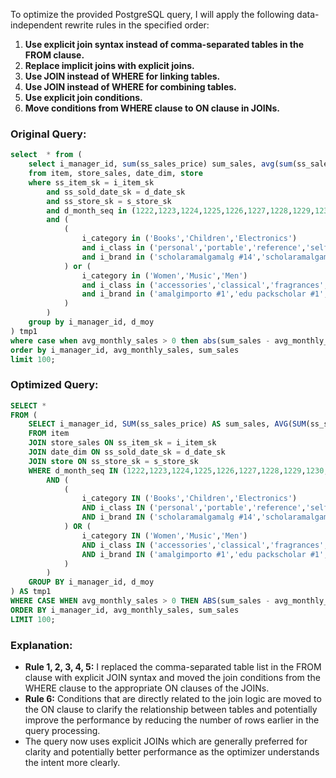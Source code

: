 To optimize the provided PostgreSQL query, I will apply the following data-independent rewrite rules in the specified order:

1. **Use explicit join syntax instead of comma-separated tables in the FROM clause.**
2. **Replace implicit joins with explicit joins.**
3. **Use JOIN instead of WHERE for linking tables.**
4. **Use JOIN instead of WHERE for combining tables.**
5. **Use explicit join conditions.**
6. **Move conditions from WHERE clause to ON clause in JOINs.**

### Original Query:
```sql
select  * from (
    select i_manager_id, sum(ss_sales_price) sum_sales, avg(sum(ss_sales_price)) over (partition by i_manager_id) avg_monthly_sales 
    from item, store_sales, date_dim, store 
    where ss_item_sk = i_item_sk 
        and ss_sold_date_sk = d_date_sk 
        and ss_store_sk = s_store_sk 
        and d_month_seq in (1222,1223,1224,1225,1226,1227,1228,1229,1230,1231,1232,1233) 
        and (
            (
                i_category in ('Books','Children','Electronics') 
                and i_class in ('personal','portable','reference','self-help') 
                and i_brand in ('scholaramalgamalg #14','scholaramalgamalg #7', 'exportiunivamalg #9','scholaramalgamalg #9')
            ) or (
                i_category in ('Women','Music','Men') 
                and i_class in ('accessories','classical','fragrances','pants') 
                and i_brand in ('amalgimporto #1','edu packscholar #1','exportiimporto #1', 'importoamalg #1')
            )
        ) 
    group by i_manager_id, d_moy
) tmp1 
where case when avg_monthly_sales > 0 then abs(sum_sales - avg_monthly_sales) / avg_monthly_sales else null end > 0.1 
order by i_manager_id, avg_monthly_sales, sum_sales 
limit 100;
```

### Optimized Query:
```sql
SELECT * 
FROM (
    SELECT i_manager_id, SUM(ss_sales_price) AS sum_sales, AVG(SUM(ss_sales_price)) OVER (PARTITION BY i_manager_id) AS avg_monthly_sales 
    FROM item
    JOIN store_sales ON ss_item_sk = i_item_sk
    JOIN date_dim ON ss_sold_date_sk = d_date_sk
    JOIN store ON ss_store_sk = s_store_sk
    WHERE d_month_seq IN (1222,1223,1224,1225,1226,1227,1228,1229,1230,1231,1232,1233) 
        AND (
            (
                i_category IN ('Books','Children','Electronics') 
                AND i_class IN ('personal','portable','reference','self-help') 
                AND i_brand IN ('scholaramalgamalg #14','scholaramalgamalg #7', 'exportiunivamalg #9','scholaramalgamalg #9')
            ) OR (
                i_category IN ('Women','Music','Men') 
                AND i_class IN ('accessories','classical','fragrances','pants') 
                AND i_brand IN ('amalgimporto #1','edu packscholar #1','exportiimporto #1', 'importoamalg #1')
            )
        ) 
    GROUP BY i_manager_id, d_moy
) AS tmp1 
WHERE CASE WHEN avg_monthly_sales > 0 THEN ABS(sum_sales - avg_monthly_sales) / avg_monthly_sales ELSE NULL END > 0.1 
ORDER BY i_manager_id, avg_monthly_sales, sum_sales 
LIMIT 100;
```

### Explanation:
- **Rule 1, 2, 3, 4, 5:** I replaced the comma-separated table list in the FROM clause with explicit JOIN syntax and moved the join conditions from the WHERE clause to the appropriate ON clauses of the JOINs.
- **Rule 6:** Conditions that are directly related to the join logic are moved to the ON clause to clarify the relationship between tables and potentially improve the performance by reducing the number of rows earlier in the query processing.
- The query now uses explicit JOINs which are generally preferred for clarity and potentially better performance as the optimizer understands the intent more clearly.